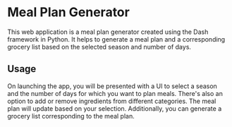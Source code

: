 # Meal Plan Generator

This web application is a meal plan generator created using the Dash framework in Python. It helps to generate a meal plan and a corresponding grocery list based on the selected season and number of days. 

## Usage
On launching the app, you will be presented with a UI to select a season and the number of days for which you want to plan meals. There's also an option to add or remove ingredients from different categories. The meal plan will update based on your selection. Additionally, you can generate a grocery list corresponding to the meal plan.
